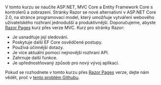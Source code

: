 V tomto kurzu se naučíte ASP.NET, MVC Core a Entity Framework Core s kontrolerů a zobrazení. Stránky Razor se nové alternativní v ASP.NET Core 2.0, na stránce programovací model, který umožňuje vytváření webového uživatelského rozhraní jednodušší a produktivnější. Doporučujeme, abyste [Razor Pages](xref:data/ef-rp/intro) kurz přes verze MVC. Kurz pro stránky Razor:

* Je usnadňuje její sledování.
* Poskytuje další EF Core osvědčené postupy.
* Používá účinnější dotazy.
* Je více aktuální pomocí nejnovější rozhraní API.
* Zahrnuje další funkce.
* Je upřednostňovaný způsob pro nový vývoj aplikací.

Pokud se rozhodnete v tomto kurzu přes [Razor Pages](xref:data/ef-rp/intro) verze, dejte nám vědět, proč v [tento problém Githubu](https://github.com/aspnet/Docs/issues/6146).
